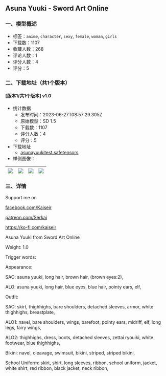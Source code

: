 ## Asuna Yuuki - Sword Art Online
### 一、模型概述

- 标签：`anime`, `character`, `sexy`, `female`, `woman`, `girls`
- 下载数：1107
- 收藏人数：268
- 评论人数：1
- 评分人数：4
- 评分：5

### 二、下载地址（共1个版本）

#### [版本1/共1个版本] v1.0

- 统计数据
  - 发布时间：2023-06-27T08:57:29.305Z
  - 原始模型：SD 1.5
  - 下载数：1107
  - 评分人数：4
  - 评分：5
- 下载地址
  - [asunayuukitest.safetensors](https://civitai.com/api/download/models/105065)
- 样例图像：

| <img src="https://image.civitai.com/xG1nkqKTMzGDvpLrqFT7WA/67092ee5-4c99-4c41-af79-6b3f11045123/width=450/1306489.jpeg" /> | <img src="https://image.civitai.com/xG1nkqKTMzGDvpLrqFT7WA/a2efab69-d62c-489a-b975-1191a9437e42/width=450/1306490.jpeg" /> | <img src="https://image.civitai.com/xG1nkqKTMzGDvpLrqFT7WA/98c83afb-bd44-43a6-b16b-20b159b1ddac/width=450/1306487.jpeg" /> | <img src="https://image.civitai.com/xG1nkqKTMzGDvpLrqFT7WA/43f0cdc5-f7f0-4893-a37d-402832de71ca/width=450/1306486.jpeg" /> |
| ---- | ---- | ---- | ---- |


### 三、详情
<p>Support me on</p><p><a target="_blank" rel="ugc" href="http://facebook.com/Kaiseir">facebook.com/Kaiseir</a></p><p><a target="_blank" rel="ugc" href="http://patreon.com/Serkai">patreon.com/Serkai</a></p><p><a target="_blank" rel="ugc" href="https://ko-fi.com/kaiseir">https://ko-fi.com/kaiseir</a></p><p>Asuna Yuuki from Sword Art Online</p><p>Weight: 1.0</p><p>Trigger words:</p><p>Appearance: </p><p>SAO: asuna yuuki, long hair, brown hair, (brown eyes:2),</p><p>ALO: asuna yuuki, long hair, blue eyes, blue hair, pointy ears, elf,</p><p>Outfit:</p><p>SAO: skirt, thighhighs, bare shoulders, detached sleeves, armor, white thighhighs, breastplate,</p><p>ALO1: navel, bare shoulders, wings, barefoot, pointy ears, midriff, elf, long legs, fairy wings,</p><p>ALO2: thighhighs, dress, boots, detached sleeves, zettai ryouiki, white footwear, blue thighhighs,</p><p>Bikini: navel, cleavage, swimsuit, bikini, striped, striped bikini,</p><p>School Uniform: skirt, shirt, long sleeves, ribbon, school uniform, jacket, white shirt, red ribbon, black jacket, neck ribbon,</p>